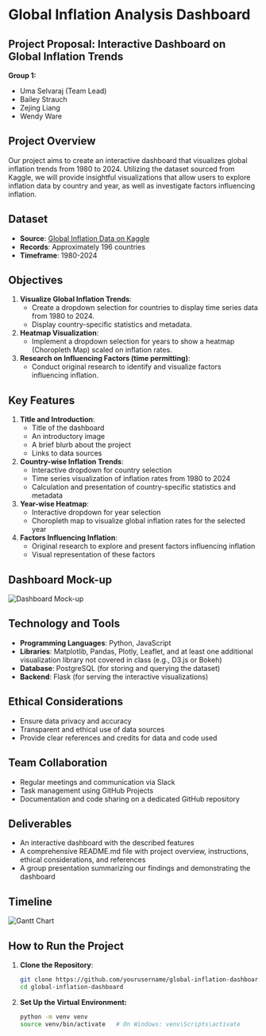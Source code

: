 # Global Inflation Analysis Dashboard

## Project Proposal: Interactive Dashboard on Global Inflation Trends

**Group 1:**
- Uma Selvaraj (Team Lead)
- Bailey Strauch
- Zejing Liang
- Wendy Ware

## Project Overview
Our project aims to create an interactive dashboard that visualizes global inflation trends from 1980 to 2024. Utilizing the dataset sourced from Kaggle, we will provide insightful visualizations that allow users to explore inflation data by country and year, as well as investigate factors influencing inflation.

## Dataset
- **Source**: [Global Inflation Data on Kaggle](https://www.kaggle.com/datasets/sazidthe1/global-inflation-data)
- **Records**: Approximately 196 countries
- **Timeframe**: 1980-2024

## Objectives
1. **Visualize Global Inflation Trends**:
   - Create a dropdown selection for countries to display time series data from 1980 to 2024.
   - Display country-specific statistics and metadata.
2. **Heatmap Visualization**:
   - Implement a dropdown selection for years to show a heatmap (Choropleth Map) scaled on inflation rates.
3. **Research on Influencing Factors (time permitting)**:
   - Conduct original research to identify and visualize factors influencing inflation.

## Key Features
1. **Title and Introduction**:
   - Title of the dashboard
   - An introductory image
   - A brief blurb about the project
   - Links to data sources
2. **Country-wise Inflation Trends**:
   - Interactive dropdown for country selection
   - Time series visualization of inflation rates from 1980 to 2024
   - Calculation and presentation of country-specific statistics and metadata
3. **Year-wise Heatmap**:
   - Interactive dropdown for year selection
   - Choropleth map to visualize global inflation rates for the selected year
4. **Factors Influencing Inflation**:
   - Original research to explore and present factors influencing inflation
   - Visual representation of these factors

## Dashboard Mock-up
![Dashboard Mock-up](./path/to/mockup/image.png)

## Technology and Tools
- **Programming Languages**: Python, JavaScript
- **Libraries**: Matplotlib, Pandas, Plotly, Leaflet, and at least one additional visualization library not covered in class (e.g., D3.js or Bokeh)
- **Database**: PostgreSQL (for storing and querying the dataset)
- **Backend**: Flask (for serving the interactive visualizations)

## Ethical Considerations
- Ensure data privacy and accuracy
- Transparent and ethical use of data sources
- Provide clear references and credits for data and code used

## Team Collaboration
- Regular meetings and communication via Slack
- Task management using GitHub Projects
- Documentation and code sharing on a dedicated GitHub repository

## Deliverables
- An interactive dashboard with the described features
- A comprehensive README.md file with project overview, instructions, ethical considerations, and references
- A group presentation summarizing our findings and demonstrating the dashboard

## Timeline
![Gantt Chart](./path/to/gantt/chart.png)

## How to Run the Project
1. **Clone the Repository**:
   ```bash
   git clone https://github.com/yourusername/global-inflation-dashboard.git
   cd global-inflation-dashboard
   ```
2. **Set Up the Virtual Environment:**
    ```bash
    python -m venv venv
    source venv/bin/activate   # On Windows: venv\Scripts\activate
    ```



